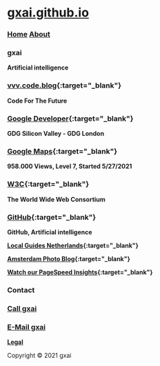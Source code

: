 # **[gxai.github.io](https://gxai.github.io)**
### **[Home](https://gxai.github.io)**  **[About](https://gxai.github.io/About)**
### **gxai**
**Artificial intelligence**

### **[vvv.code.blog](https://vvv.code.blog){:target="_blank"}**
**Code For The Future**

### **[Google Developer](https://www.meetup.com/en-AU/gdg-silicon-valley/members/336931816/){:target="_blank"}**
**GDG Silicon Valley - GDG London**

### **[Google Maps](https://maps.app.goo.gl/Lnubtwco1j3RKj568){:target="_blank"}**
**958.000 Views, Level 7, Started 5/27/2021**

### **[W3C](https://www.w3.org/community/aikr/wiki/User:Michaelweber){:target="_blank"}**
**The World Wide Web Consortium**

### **[GitHub](https://github.com/gxai){:target="_blank"}**
**GitHub, Artificial intelligence**

**[Local Guides Netherlands](https://m.facebook.com/Local-Guides-Netherlands-110067524667431#){:target="_blank"}**

**[Amsterdam Photo Blog](https://amsterdam.photo.blog){:target="_blank"}**

**[Watch our PageSpeed Insights](https://developers.google.com/speed/pagespeed/insights/?url=https%3A%2F%2Fgxai.github.io%2F&tab=desktop){:target="_blank"}**

### **Contact**
### **[Call gxai](tel:31649557828)**
### **[E-Mail gxai](mailto:gxai.git@gmail.com)**

**[Legal](https://gxai.github.io/legal)**

Copyright © 2021 gxai
